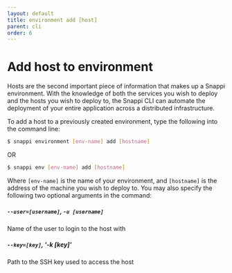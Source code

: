```yaml
---
layout: default
title: environment add [host]
parent: cli
order: 6
---
```


# Add host to environment
Hosts are the second important piece of information that makes up a Snappi environment. With the knowledge of both 
the services you wish to deploy and the hosts you wish to deploy to, the Snappi CLI can automate the deployment of 
your entire application across a distributed infrastructure.

To add a host to a previously created environment, type the following into the command line:

```sh
$ snappi environment [env-name] add [hostname]
```

OR 

```sh
$ snappi env [env-name] add [hostname]
```

Where `[env-name]` is the name of your environment, and `[hostname]` is the address of the machine you wish to deploy 
to. You may also specify the following two optional arguments in the command:

##### `--user=[username]`, `-u [username]`
Name of the user to login to the host with

##### `--key=[key]`, '-k [key]'
Path to the SSH key used to access the host